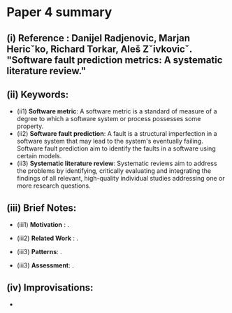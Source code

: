 # Paper 4 summary

## (i) Reference : Danijel Radjenovic, Marjan Hericˇko, Richard Torkar, Aleš Zˇivkovicˇ. "Software fault prediction metrics: A systematic literature review."

## (ii) Keywords:

* (ii1) **Software metric**: A software metric is a standard of measure of a degree to which a software system or process possesses some property.
* (ii2) **Software fault prediction**: A fault is a structural imperfection in a software system that may lead to the system's eventually failing. Software fault prediction aim to identify the faults in a software using certain models. 
* (ii3) **Systematic literature review**: Systematic reviews aim to address the problems by identifying, critically evaluating and integrating the findings of all relevant, high-quality individual studies addressing one or more research questions.

## (iii) Brief Notes:

* (iii1) **Motivation** : .

* (iii2) **Related Work** : .

* (iii3) **Patterns**: .

* (iii3) **Assessment**: .

## (iv) Improvisations:
- 
